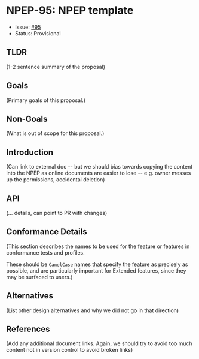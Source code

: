 # NPEP-95: NPEP template

* Issue: [#95](https://github.com/kubernetes-sigs/network-policy-api/issues/95)
* Status: Provisional

## TLDR

(1-2 sentence summary of the proposal)

## Goals

(Primary goals of this proposal.)

## Non-Goals

(What is out of scope for this proposal.)

## Introduction

(Can link to external doc -- but we should bias towards copying
the content into the NPEP as online documents are easier to lose
-- e.g. owner messes up the permissions, accidental deletion)

## API

(... details, can point to PR with changes)

## Conformance Details

(This section describes the names to be used for the feature or
features in conformance tests and profiles.

These should be `CamelCase` names that specify the feature as
precisely as possible, and are particularly important for
Extended features, since they may be surfaced to users.)

## Alternatives

(List other design alternatives and why we did not go in that
direction)

## References

(Add any additional document links. Again, we should try to avoid
too much content not in version control to avoid broken links)
